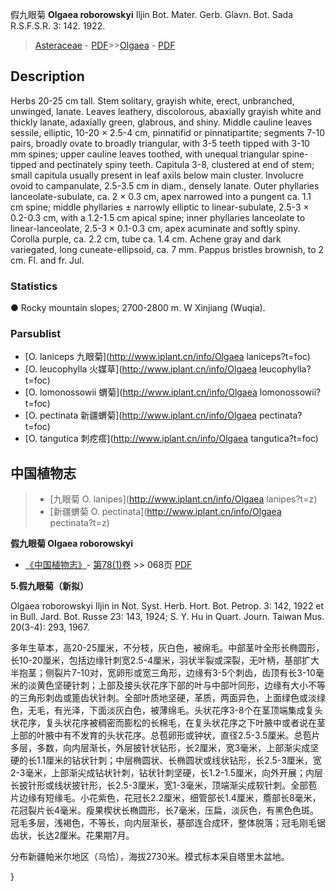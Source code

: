假九眼菊 **Olgaea roborowskyi** Iljin Bot. Mater. Gerb. Glavn. Bot. Sada R.S.F.S.R. 3: 142. 1922.

> [Asteraceae](http://www.iplant.cn/info/Asteraceae?t=foc) - [PDF](http://www.iplant.cn/foc/pdf/Asteraceae.pdf)>>[Olgaea](http://www.iplant.cn/info/Olgaea?t=foc) - [PDF](http://www.iplant.cn/foc/pdf/Olgaea.pdf)

## Description

Herbs 20-25 cm tall. Stem solitary, grayish white, erect, unbranched, unwinged, lanate. Leaves leathery, discolorous, abaxially grayish white and thickly lanate, adaxially green, glabrous, and shiny. Middle cauline leaves sessile, elliptic, 10-20 × 2.5-4 cm, pinnatifid or pinnatipartite; segments 7-10 pairs, broadly ovate to broadly triangular, with 3-5 teeth tipped with 3-10 mm spines; upper cauline leaves toothed, with unequal triangular spine-tipped and pectinately spiny teeth. Capitula 3-8, clustered at end of stem; small capitula usually present in leaf axils below main cluster. Involucre ovoid to campanulate, 2.5-3.5 cm in diam., densely lanate. Outer phyllaries lanceolate-subulate, ca. 2 × 0.3 cm, apex narrowed into a pungent ca. 1.1 cm spine; middle phyllaries ± narrowly elliptic to linear-subulate, 2.5-3 × 0.2-0.3 cm, with a 1.2-1.5 cm apical spine; inner phyllaries lanceolate to linear-lanceolate, 2.5-3 × 0.1-0.3 cm, apex acuminate and softly spiny. Corolla purple, ca. 2.2 cm, tube ca. 1.4 cm. Achene gray and dark variegated, long cuneate-ellipsoid, ca. 7 mm. Pappus bristles brownish, to 2 cm. Fl. and fr. Jul.

### Statistics
● Rocky mountain slopes; 2700-2800 m. W Xinjiang (Wuqia).



### Parsublist

* [O.  laniceps  九眼菊](http://www.iplant.cn/info/Olgaea laniceps?t=foc)
* [O.  leucophylla  火媒草](http://www.iplant.cn/info/Olgaea leucophylla?t=foc)
* [O.  lomonossowii  蝟菊](http://www.iplant.cn/info/Olgaea lomonossowii?t=foc)
* [O.  pectinata  新疆蝟菊](http://www.iplant.cn/info/Olgaea pectinata?t=foc)
* [O.  tangutica  刺疙瘩](http://www.iplant.cn/info/Olgaea tangutica?t=foc)

## 中国植物志

> * [九眼菊  O.  lanipes](http://www.iplant.cn/info/Olgaea lanipes?t=z)
> * [新疆蝟菊  O.  pectinata](http://www.iplant.cn/info/Olgaea pectinata?t=z)


**假九眼菊 Olgaea roborowskyi**

* [《中国植物志》](http://www.iplant.cn/frps)- [第78(1)卷](http://www.iplant.cn/frps/vol/78(1)) >> 068页 [PDF](http://www.iplant.cn/frps/pdf/78(1)/068.PDF)


**5.假九眼菊（新拟）**

Olgaea roborowskyi Iljin in Not. Syst. Herb. Hort. Bot. Petrop. 3: 142, 1922 et in Bull. Jard. Bot. Russe 23: 143, 1924; S. Y. Hu in Quart. Journ. Taiwan Mus. 20(3-4): 293, 1967.

多年生草本，高20-25厘米，不分枝，灰白色，被绵毛。中部茎叶全形长椭圆形，长10-20厘米，包括边缘针刺宽2.5-4厘米，羽状半裂或深裂，无叶柄，基部扩大半抱茎；侧裂片7-10对，宽卵形或宽三角形，边缘有3-5个刺齿，齿顶有长3-10毫米的淡黄色坚硬针刺；上部及接头状花序下部的叶与中部叶同形，边缘有大小不等的三角形刺齿或篦齿状针刺。全部叶质地坚硬，革质，两面异色，上面绿色或淡绿色，无毛，有光泽，下面淡灰白色，被薄绵毛。头状花序3-8个在茎顶端集成复头状花序，复头状花序被稠密而膨松的长棉毛，在复头状花序之下叶腋中或者说在茎上部的叶腋中有不发育的头状花序。总苞卵形或钟状，直径2.5-3.5厘米。总苞片多层，多数，向内层渐长，外层披针状钻形，长2厘米，宽3毫米，上部渐尖成坚硬的长1.1厘米的钻状针刺；中层椭圆状、长椭圆状或线状钻形，长2.5-3厘米，宽2-3毫米，上部渐尖成钻状针刺，钻状针刺坚硬，长1.2-1.5厘米，向外开展；内层长披针形或线状披针形，长2.5-3厘米，宽1-3毫米，顶端渐尖成软针刺。全部苞片边缘有短缘毛。小花紫色，花冠长2.2厘米，细管部长1.4厘米，簷部长8毫米，花冠裂片长4毫米。瘦果楔状长椭圆形，长7毫米，压扁，淡灰色，有黑色色斑。冠毛多层，浅褐色，不等长，向内层渐长，基部连合成环，整体脱落；冠毛刚毛锯齿状，长达2厘米。花果期7月。

分布新疆帕米尔地区（乌恰），海拔2730米。模式标本采自塔里木盆地。



}